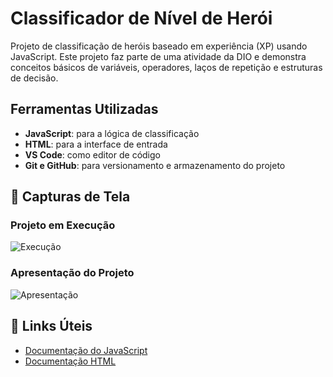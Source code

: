 # Classificador de Nível de Herói

Projeto de classificação de heróis baseado em experiência (XP) usando JavaScript. Este projeto faz parte de uma atividade da DIO e demonstra conceitos básicos de variáveis, operadores, laços de repetição e estruturas de decisão.

## Ferramentas Utilizadas
- **JavaScript**: para a lógica de classificação
- **HTML**: para a interface de entrada
- **VS Code**: como editor de código
- **Git e GitHub**: para versionamento e armazenamento do projeto

## 🎥 Capturas de Tela

### Projeto em Execução
![Execução](execucao.png)

### Apresentação do Projeto
![Apresentação]([apresentacao.png](https://github.com/AraujoTech1/classificador-de-heroi/blob/main/Projeto-Heroi/apresentacao.png))


## 🔗 Links Úteis

- [Documentação do JavaScript](https://developer.mozilla.org/pt-BR/docs/Web/JavaScript)
- [Documentação HTML](https://developer.mozilla.org/pt-BR/docs/Web/HTML)

